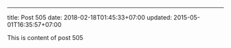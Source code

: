 ---
title: Post 505
date: 2018-02-18T01:45:33+07:00
updated: 2015-05-01T16:35:57+07:00

This is content of post 505